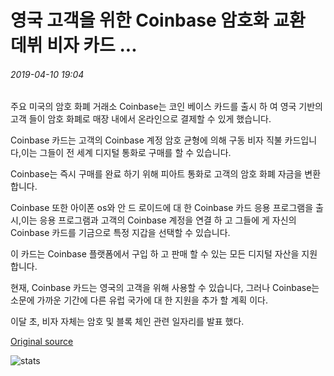 # 영국 고객을 위한 Coinbase 암호화 교환 데뷔 비자 카드 ...

###### 2019-04-10 19:04

주요 미국의 암호 화폐 거래소 Coinbase는 코인 베이스 카드를 출시 하 여 영국 기반의 고객 들이 암호 화폐로 매장 내에서 온라인으로 결제할 수 있게 했습니다.

Coinbase 카드는 고객의 Coinbase 계정 암호 균형에 의해 구동 비자 직불 카드입니다,이는 그들이 전 세계 디지털 통화로 구매를 할 수 있습니다.

Coinbase는 즉시 구매를 완료 하기 위해 피아트 통화로 고객의 암호 화폐 자금을 변환 합니다.

Coinbase 또한 아이폰 os와 안 드 로이드에 대 한 Coinbase 카드 응용 프로그램을 출시,이는 응용 프로그램과 고객의 Coinbase 계정을 연결 하 고 그들에 게 자신의 Coinbase 카드를 기금으로 특정 지갑을 선택할 수 있습니다.

이 카드는 Coinbase 플랫폼에서 구입 하 고 판매 할 수 있는 모든 디지털 자산을 지원 합니다.

현재, Coinbase 카드는 영국의 고객을 위해 사용할 수 있습니다, 그러나 Coinbase는 소문에 가까운 기간에 다른 유럽 국가에 대 한 지원을 추가 할 계획 이다.

이달 초, 비자 자체는 암호 및 블록 체인 관련 일자리를 발표 했다.

[Original source](https://cointelegraph.com/news/coinbase-crypto-exchange-debuts-visa-card-for-uk-customers)

![stats](https://c.statcounter.com/11760860/0/a89fa40b/1/ "stats")